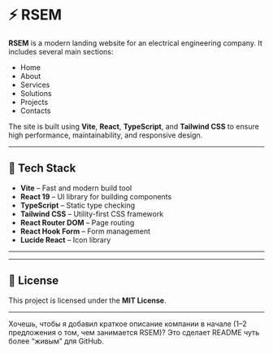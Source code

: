 # ⚡ RSEM

**RSEM** is a modern landing website for an electrical engineering company.
It includes several main sections:

* Home
* About
* Services
* Solutions
* Projects
* Contacts

The site is built using **Vite**, **React**, **TypeScript**, and **Tailwind CSS** to ensure high performance, maintainability, and responsive design.

---

## 🚀 Tech Stack

* **Vite** – Fast and modern build tool
* **React 19** – UI library for building components
* **TypeScript** – Static type checking
* **Tailwind CSS** – Utility-first CSS framework
* **React Router DOM** – Page routing
* **React Hook Form** – Form management
* **Lucide React** – Icon library

---

---

## 📄 License

This project is licensed under the **MIT License**.

---

Хочешь, чтобы я добавил краткое описание компании в начале (1–2 предложения о том, чем занимается RSEM)? Это сделает README чуть более “живым” для GitHub.
